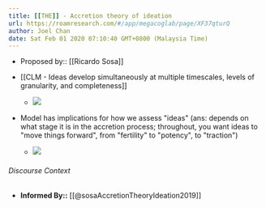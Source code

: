 ```yaml
---
title: [[THE]] - Accretion theory of ideation
url: https://roamresearch.com/#/app/megacoglab/page/XF37qturQ
author: Joel Chan
date: Sat Feb 01 2020 07:10:40 GMT+0800 (Malaysia Time)
---
```


- Proposed by:: [[Ricardo Sosa]]
- [[CLM - Ideas develop simultaneously at multiple timescales, levels of granularity, and completeness]]

    - ![](https://firebasestorage.googleapis.com/v0/b/firescript-577a2.appspot.com/o/imgs%2Fapp%2Fmegacoglab%2FNkZRqMfG_I.png?alt=media&token=819fd734-e919-4017-8195-4851c8a8dbc4)
- Model has implications for how we assess "ideas" (ans: depends on what stage it is in the accretion process; throughout, you want ideas to "move things forward", from "fertility" to "potency", to "traction")

    - ![](https://firebasestorage.googleapis.com/v0/b/firescript-577a2.appspot.com/o/imgs%2Fapp%2Fmegacoglab%2FtylSnkBRWv?alt=media&token=a9e87c17-5bee-4c99-a515-aeb10cd234e5)

###### Discourse Context

- **Informed By::** [[@sosaAccretionTheoryIdeation2019]]
